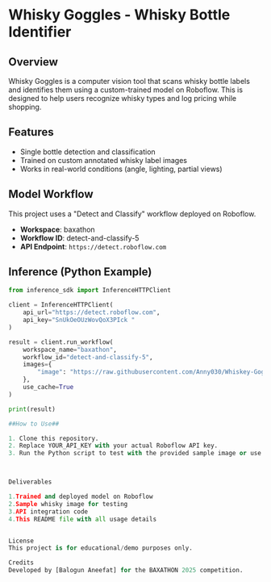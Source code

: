 # Whisky Goggles - Whisky Bottle Identifier

## Overview
Whisky Goggles is a computer vision tool that scans whisky bottle labels and identifies them using a custom-trained model on Roboflow. This is designed to help users recognize whisky types and log pricing while shopping.

## Features
- Single bottle detection and classification
- Trained on custom annotated whisky label images
- Works in real-world conditions (angle, lighting, partial views)

## Model Workflow
This project uses a "Detect and Classify" workflow deployed on Roboflow.

- **Workspace**: baxathon
- **Workflow ID**: detect-and-classify-5
- **API Endpoint**: `https://detect.roboflow.com`

## Inference (Python Example)
```python
from inference_sdk import InferenceHTTPClient

client = InferenceHTTPClient(
    api_url="https://detect.roboflow.com",
    api_key="SnUkOeOUzWovQoX3PIck "
)

result = client.run_workflow(
    workspace_name="baxathon",
    workflow_id="detect-and-classify-5",
    images={
        "image": "https://raw.githubusercontent.com/Anny030/Whiskey-Goggles-/main/35bc2bfe4757f6f2682bfd8bc39a3347(1).jpg"
    },
    use_cache=True
)

print(result)

##How to Use##

1. Clone this repository.
2. Replace YOUR_API_KEY with your actual Roboflow API key.
3. Run the Python script to test with the provided sample image or use your own.



Deliverables

1.Trained and deployed model on Roboflow
2.Sample whisky image for testing
3.API integration code
4.This README file with all usage details


License
This project is for educational/demo purposes only.

Credits
Developed by [Balogun Aneefat] for the BAXATHON 2025 competition.

